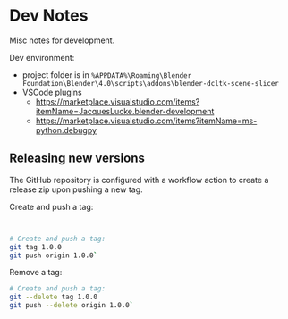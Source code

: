 # Dev Notes

Misc notes for development.

Dev environment:

* project folder is in `%APPDATA%\Roaming\Blender Foundation\Blender\4.0\scripts\addons\blender-dcltk-scene-slicer`
* VSCode plugins
    * https://marketplace.visualstudio.com/items?itemName=JacquesLucke.blender-development
    * https://marketplace.visualstudio.com/items?itemName=ms-python.debugpy
    

## Releasing new versions

The GitHub repository is configured with a workflow action to create a release zip upon pushing a new tag.

Create and push a tag:

```sh


# Create and push a tag:
git tag 1.0.0
git push origin 1.0.0`
```

Remove a tag:
```sh
# Create and push a tag:
git --delete tag 1.0.0
git push --delete origin 1.0.0`
```
